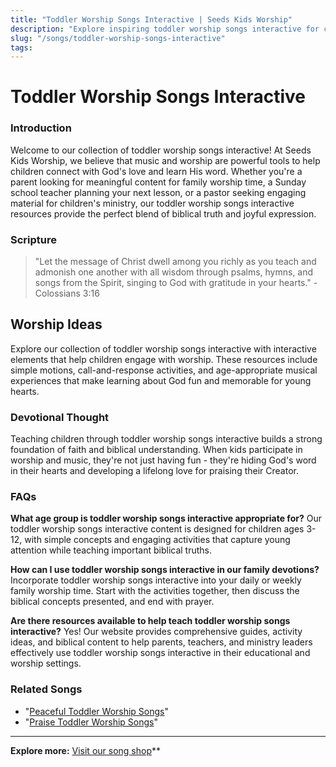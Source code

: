 ```yaml
---
title: "Toddler Worship Songs Interactive | Seeds Kids Worship"
description: "Explore inspiring toddler worship songs interactive for children's worship and faith development. Biblical music resources for families and ministry."
slug: "/songs/toddler-worship-songs-interactive"
tags:
---
```


# Toddler Worship Songs Interactive

### Introduction

Welcome to our collection of toddler worship songs interactive! At Seeds Kids Worship, we believe that music and worship are powerful tools to help children connect with God's love and learn His word. Whether you're a parent looking for meaningful content for family worship time, a Sunday school teacher planning your next lesson, or a pastor seeking engaging material for children's ministry, our toddler worship songs interactive resources provide the perfect blend of biblical truth and joyful expression.

### Scripture

> "Let the message of Christ dwell among you richly as you teach and admonish one another with all wisdom through psalms, hymns, and songs from the Spirit, singing to God with gratitude in your hearts." - Colossians 3:16

## Worship Ideas

Explore our collection of toddler worship songs interactive with interactive elements that help children engage with worship. These resources include simple motions, call-and-response activities, and age-appropriate musical experiences that make learning about God fun and memorable for young hearts.

### Devotional Thought

Teaching children through toddler worship songs interactive builds a strong foundation of faith and biblical understanding. When kids participate in worship and music, they're not just having fun - they're hiding God's word in their hearts and developing a lifelong love for praising their Creator.

### FAQs

**What age group is toddler worship songs interactive appropriate for?**
Our toddler worship songs interactive content is designed for children ages 3-12, with simple concepts and engaging activities that capture young attention while teaching important biblical truths.

**How can I use toddler worship songs interactive in our family devotions?**
Incorporate toddler worship songs interactive into your daily or weekly family worship time. Start with the activities together, then discuss the biblical concepts presented, and end with prayer.

**Are there resources available to help teach toddler worship songs interactive?**
Yes! Our website provides comprehensive guides, activity ideas, and biblical content to help parents, teachers, and ministry leaders effectively use toddler worship songs interactive in their educational and worship settings.

### Related Songs

- "[Peaceful Toddler Worship Songs](/songs/peaceful-toddler-worship-songs/)"
- "[Praise Toddler Worship Songs](/songs/praise-toddler-worship-songs/)"

---

**Explore more:** [Visit our song shop](https://seedskidsworship.com/shop)**

<!-- Schema Markup -->
<script type="application/ld+json">
{
  "@context": "https://schema.org",
  "@type": "MusicRecording",
  "name": "Toddler Worship Songs Interactive",
  "byArtist": {
    "@type": "MusicGroup",
    "name": "Seeds Kids Worship"
  },
  "isFamilyFriendly": true,
  "url": "https://seedskidsworship.com/songs/toddler-worship-songs-interactive/"
}
</script>